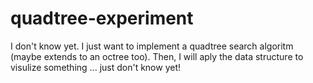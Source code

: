 # quadtree-experiment
 I don't know yet. I just want to implement a quadtree search algoritm (maybe extends to an octree too). Then, I will aply the data structure to visulize something ... just don't know yet!
